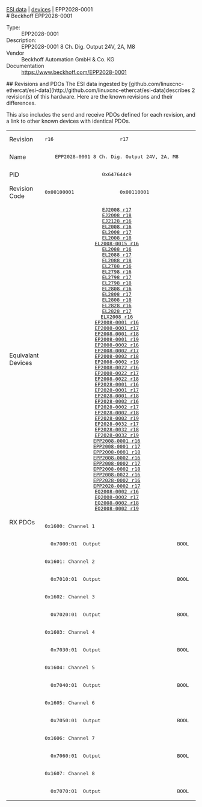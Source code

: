 <div class="nav"><a href="/esi-data">ESI data</a> | <a href="/esi-data/devices">devices</a> | EPP2028-0001</div>
#  Beckhoff EPP2028-0001

<dl>
  <dt>Type:</dt><dd>EPP2028-0001</dd>
  <dt>Description:</dt><dd>EPP2028-0001 8 Ch. Dig. Output 24V, 2A, M8</dd>
  <dt>Vendor</dt><dd>Beckhoff Automation GmbH & Co. KG</dd>
  <dt>Documentation</dt><dd><a href="https://www.beckhoff.com/EPP2028-0001">https://www.beckhoff.com/EPP2028-0001</a></dd>
</dl>
## Revisions and PDOs
The ESI data ingested by [github.com/linuxcnc-ethercat/esi-data](http://github.com/linuxcnc-ethercat/esi-data)describes 2 revision(s) of this hardware.  Here are the known revisions and their differences.

This also includes the send and receive PDOs defined for each revision, and a link to other known devices with identical PDOs.

<table>
<tr >
<td class="first">Revision</td>
<td ><pre>r16</pre></td>
<td ><pre>r17</pre></td>
</tr>
<tr >
<td class="first">Name</td>
<td  colspan=2 align="center"><pre>EPP2028-0001 8 Ch. Dig. Output 24V, 2A, M8</pre></td>
</tr>
<tr >
<td class="first">PID</td>
<td  colspan=2 align="center"><pre>0x647644c9</pre></td>
</tr>
<tr >
<td class="first">Revision Code</td>
<td ><pre>0x00100001</pre></td>
<td ><pre>0x00110001</pre></td>
</tr>
<tr >
<td class="first">Equivalant Devices</td>
<td  colspan=2 align="center"><pre><a href="EJ2008">EJ2008 r17</a><br/><a href="EJ2008">EJ2008 r18</a><br/><a href="EJ2128">EJ2128 r16</a><br/><a href="EL2008">EL2008 r16</a><br/><a href="EL2008">EL2008 r17</a><br/><a href="EL2008">EL2008 r18</a><br/><a href="EL2008-0015">EL2008-0015 r16</a><br/><a href="EL2088">EL2088 r16</a><br/><a href="EL2088">EL2088 r17</a><br/><a href="EL2088">EL2088 r18</a><br/><a href="EL2788">EL2788 r16</a><br/><a href="EL2798">EL2798 r16</a><br/><a href="EL2798">EL2798 r17</a><br/><a href="EL2798">EL2798 r18</a><br/><a href="EL2808">EL2808 r16</a><br/><a href="EL2808">EL2808 r17</a><br/><a href="EL2808">EL2808 r18</a><br/><a href="EL2828">EL2828 r16</a><br/><a href="EL2828">EL2828 r17</a><br/><a href="ELX2008">ELX2008 r16</a><br/><a href="EP2008-0001">EP2008-0001 r16</a><br/><a href="EP2008-0001">EP2008-0001 r17</a><br/><a href="EP2008-0001">EP2008-0001 r18</a><br/><a href="EP2008-0001">EP2008-0001 r19</a><br/><a href="EP2008-0002">EP2008-0002 r16</a><br/><a href="EP2008-0002">EP2008-0002 r17</a><br/><a href="EP2008-0002">EP2008-0002 r18</a><br/><a href="EP2008-0002">EP2008-0002 r19</a><br/><a href="EP2008-0022">EP2008-0022 r16</a><br/><a href="EP2008-0022">EP2008-0022 r17</a><br/><a href="EP2008-0022">EP2008-0022 r18</a><br/><a href="EP2028-0001">EP2028-0001 r16</a><br/><a href="EP2028-0001">EP2028-0001 r17</a><br/><a href="EP2028-0001">EP2028-0001 r18</a><br/><a href="EP2028-0002">EP2028-0002 r16</a><br/><a href="EP2028-0002">EP2028-0002 r17</a><br/><a href="EP2028-0002">EP2028-0002 r18</a><br/><a href="EP2028-0002">EP2028-0002 r19</a><br/><a href="EP2028-0032">EP2028-0032 r17</a><br/><a href="EP2028-0032">EP2028-0032 r18</a><br/><a href="EP2028-0032">EP2028-0032 r19</a><br/><a href="EPP2008-0001">EPP2008-0001 r16</a><br/><a href="EPP2008-0001">EPP2008-0001 r17</a><br/><a href="EPP2008-0001">EPP2008-0001 r18</a><br/><a href="EPP2008-0002">EPP2008-0002 r16</a><br/><a href="EPP2008-0002">EPP2008-0002 r17</a><br/><a href="EPP2008-0002">EPP2008-0002 r18</a><br/><a href="EPP2008-0022">EPP2008-0022 r16</a><br/><a href="EPP2028-0002">EPP2028-0002 r16</a><br/><a href="EPP2028-0002">EPP2028-0002 r17</a><br/><a href="EQ2008-0002">EQ2008-0002 r16</a><br/><a href="EQ2008-0002">EQ2008-0002 r17</a><br/><a href="EQ2008-0002">EQ2008-0002 r18</a><br/><a href="EQ2008-0002">EQ2008-0002 r19</a></pre></td>
</tr>
<tr class="rxpdo pdosection">
<td class="first" rowspan=16 valign=top>RX PDOs</td>
<td colspan=2 align="left"><pre>0x1600: Channel 1</pre></td>
<td></td>
</tr>
<tr class="rxpdo">
<td  colspan=2 align="left"><pre>  0x7000:01  Output                          BOOL</pre></td>
</tr>
<tr class="rxpdo pdosection">
<td  colspan=2 align="left"><pre>0x1601: Channel 2</pre></td>
</tr>
<tr class="rxpdo">
<td  colspan=2 align="left"><pre>  0x7010:01  Output                          BOOL</pre></td>
</tr>
<tr class="rxpdo pdosection">
<td  colspan=2 align="left"><pre>0x1602: Channel 3</pre></td>
</tr>
<tr class="rxpdo">
<td  colspan=2 align="left"><pre>  0x7020:01  Output                          BOOL</pre></td>
</tr>
<tr class="rxpdo pdosection">
<td  colspan=2 align="left"><pre>0x1603: Channel 4</pre></td>
</tr>
<tr class="rxpdo">
<td  colspan=2 align="left"><pre>  0x7030:01  Output                          BOOL</pre></td>
</tr>
<tr class="rxpdo pdosection">
<td  colspan=2 align="left"><pre>0x1604: Channel 5</pre></td>
</tr>
<tr class="rxpdo">
<td  colspan=2 align="left"><pre>  0x7040:01  Output                          BOOL</pre></td>
</tr>
<tr class="rxpdo pdosection">
<td  colspan=2 align="left"><pre>0x1605: Channel 6</pre></td>
</tr>
<tr class="rxpdo">
<td  colspan=2 align="left"><pre>  0x7050:01  Output                          BOOL</pre></td>
</tr>
<tr class="rxpdo pdosection">
<td  colspan=2 align="left"><pre>0x1606: Channel 7</pre></td>
</tr>
<tr class="rxpdo">
<td  colspan=2 align="left"><pre>  0x7060:01  Output                          BOOL</pre></td>
</tr>
<tr class="rxpdo pdosection">
<td  colspan=2 align="left"><pre>0x1607: Channel 8</pre></td>
</tr>
<tr class="rxpdo">
<td  colspan=2 align="left"><pre>  0x7070:01  Output                          BOOL</pre></td>
</tr>
</table>
